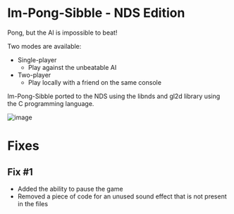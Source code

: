 # Im-Pong-Sibble - NDS Edition

Pong, but the AI is impossible to beat!

Two modes are available:
- Single-player 
  - Play against the unbeatable AI
- Two-player
  - Play locally with a friend on the same console

Im-Pong-Sibble ported to the NDS using the libnds and gl2d library using the C programming language.

![image](https://github.com/andrasdaradici/im-pong-sibble-nds-edition/assets/90605554/b2839ac2-d6ec-4a28-b837-c8c2fcdfd2ae)

# Fixes
## Fix #1 
- Added the ability to pause the game
- Removed a piece of code for an unused sound effect that is not present in the files
